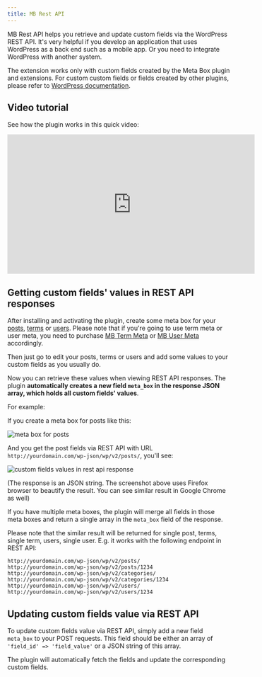 ```yaml
---
title: MB Rest API
---
```


MB Rest API helps you retrieve and update custom fields via the WordPress REST API. It's very helpful if you develop an application that uses WordPress as a back end such as a mobile app. Or you need to integrate WordPress with another system.

The extension works only with custom fields created by the Meta Box plugin and extensions. For custom custom fields or fields created by other plugins, please refer to [WordPress documentation](https://developer.wordpress.org/rest-api/).

## Video tutorial

See how the plugin works in this quick video:

<iframe width="560" height="315" src="https://www.youtube.com/embed/YMjAIZLUeF4" frameborder="0" allow="accelerometer; autoplay; encrypted-media; gyroscope; picture-in-picture" allowfullscreen></iframe>

## Getting custom fields' values in REST API responses

After installing and activating the plugin, create some meta box for your [posts](https://docs.metabox.io/creating-meta-boxes/), [terms](https://docs.metabox.io/extensions/mb-term-meta/) or [users](https://docs.metabox.io/extensions/mb-user-meta/). Please note that if you're going to use term meta or user meta, you need to purchase [MB Term Meta](https://metabox.io/plugins/mb-term-meta/) or [MB User Meta](https://metabox.io/plugins/mb-user-meta/) accordingly.

Then just go to edit your posts, terms or users and add some values to your custom fields as you usually do.

Now you can retrieve these values when viewing REST API responses. The plugin **automatically creates a new field `meta_box` in the response JSON array, which holds all custom fields' values**.

For example:

If you create a meta box for posts like this:

![meta box for posts](https://i.imgur.com/61eFQIf.png)

And you get the post fields via REST API with URL `http://yourdomain.com/wp-json/wp/v2/posts/`, you'll see:

![custom fields values in rest api response](https://i.imgur.com/VL5UfKU.png)

(The response is an JSON string. The screenshot above uses Firefox browser to beautify the result. You can see similar result in Google Chrome as well)

If you have multiple meta boxes, the plugin will merge all fields in those meta boxes and return a single array in the `meta_box` field of the response.

Please note that the similar result will be returned for single post, terms, single term, users, single user. E.g. it works with the following endpoint in REST API:

```
http://yourdomain.com/wp-json/wp/v2/posts/
http://yourdomain.com/wp-json/wp/v2/posts/1234
http://yourdomain.com/wp-json/wp/v2/categories/
http://yourdomain.com/wp-json/wp/v2/categories/1234
http://yourdomain.com/wp-json/wp/v2/users/
http://yourdomain.com/wp-json/wp/v2/users/1234
```

## Updating custom fields value via REST API

To update custom fields value via REST API, simply add a new field `meta_box` to your POST requests. This field should be either an array of `'field_id' => 'field_value'` or a JSON string of  this array.

The plugin will automatically fetch the fields and update the corresponding custom fields.

